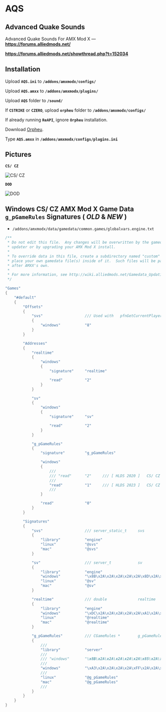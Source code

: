 # AQS

## Advanced Quake Sounds ##

Advanced Quake Sounds For AMX Mod X — **https://forums.alliedmods.net/**

**https://forums.alliedmods.net/showthread.php?t=152034**

## Installation ##

Upload **`AQS.ini`** to **`/addons/amxmodx/configs/`**

Upload **`AQS.amxx`** to **`/addons/amxmodx/plugins/`**

Upload **`AQS`** folder to **`/sound/`**

If **`CSTRIKE`** or **`CZERO`**, upload **`orpheu`** folder to **`/addons/amxmodx/configs/`**

If already running **`ReAPI`**, ignore **`Orpheu`** installation.

Download [Orpheu](https://github.com/Arkshine/Orpheu/releases).

Type **`AQS.amxx`** in **`/addons/amxmodx/configs/plugins.ini`**

## Pictures ##

**`CS/ CZ`**

![CS/ CZ](https://hattrick.go.ro/aqs-cscz.png)

**`DOD`**

![DOD](https://hattrick.go.ro/aqs-dod.png)

## Windows CS/ CZ AMX Mod X Game Data `g_pGameRules` Signatures ( *OLD* & *NEW* ) ##

- `/addons/amxmodx/data/gamedata/common.games/globalvars.engine.txt`

```C++
/**
 * Do not edit this file.  Any changes will be overwritten by the gamedata
 * updater or by upgrading your AMX Mod X install.
 *
 * To override data in this file, create a subdirectory named "custom" and
 * place your own gamedata file(s) inside of it.  Such files will be parsed
 * after AMXX's own.
 *
 * For more information, see http://wiki.alliedmods.net/Gamedata_Updating_(AMX_Mod_X)
 */

"Games"
{
    "#default"
    {
        "Offsets"
        {
            "svs"                   /// Used with   pfnGetCurrentPlayer     base address
            {
                "windows"           "8"
            }
        }

        "Addresses"
        {
            "realtime"
            {
                "windows"
                {
                    "signature"     "realtime"

                    "read"          "2"
                }
            }

            "sv"
            {
                "windows"
                {
                    "signature"     "sv"

                    "read"          "2"
                }
            }

            "g_pGameRules"
            {
                "signature"         "g_pGameRules"

                "windows"
                {
                    ///
                    /// "read"      "2"     /// [ HLDS 2020 ]   CS/ CZ
                    ///
                    "read"          "1"     /// [ HLDS 2023 ]   CS/ CZ
                    ///
                }

                "read"              "0"
            }
        }

        "Signatures"
        {
            "svs"                   /// server_static_t     svs
            {
                "library"           "engine"
                "linux"             "@svs"
                "mac"               "@svs"
            }

            "sv"                    /// server_t            sv
            {
                "library"           "engine"
                "windows"           "\x8B\x2A\x2A\x2A\x2A\x2A\x8D\x2A\x2A\x2A\x2A\x2A\x53\x33\x2A\x89"          /// SVC_PlayerInfo()
                "linux"             "@sv"
                "mac"               "@sv"
            }

            "realtime"              /// double              realtime
            {
                "library"           "engine"
                "windows"           "\xDC\x2A\x2A\x2A\x2A\x2A\xA1\x2A\x2A\x2A\x2A\x56"                          /// SV_CheckTimeouts()
                "linux"             "@realtime"
                "mac"               "@realtime"
            }

            "g_pGameRules"          /// CGameRules *        g_pGameRules
            {
                ///
                "library"           "server"
                ///
                /// "windows"       "\x8B\x2A\x2A\x2A\x2A\x2A\x85\x2A\x74\x2A\x8B\x2A\xFF\x2A\x2A\xA1"          /// StartFrame()                    [ 2020 HLDS ]   CS/ CZ
                ///
                "windows"           "\xA3\x2A\x2A\x2A\x2A\xFF\x2A\x2A\x2A\x2A\x2A\x85\x2A\x75\x2A\x33\x2A\xEB"  /// dword_10130BA0 @ sub_100C2440   [ 2023 HLDS ]   CS/ CZ
                ///
                "linux"             "@g_pGameRules"
                "mac"               "@g_pGameRules"
                ///
            }
        }
    }
}
```

